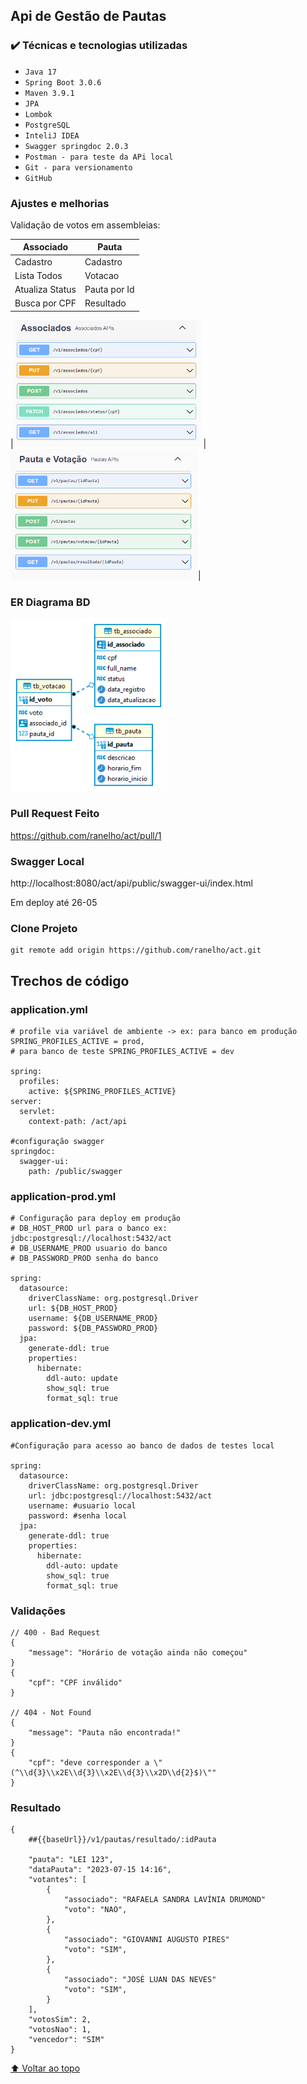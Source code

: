 ## Api de Gestão de Pautas

### ✔️ Técnicas e tecnologias utilizadas

- ``Java 17``
- ``Spring Boot 3.0.6``
- ``Maven 3.9.1``
- ``JPA``
- ``Lombok``
- ``PostgreSQL``
- ``InteliJ IDEA``
- ``Swagger springdoc 2.0.3``
- ``Postman - para teste da APi local``
- ``Git - para versionamento``
- ``GitHub``

### Ajustes e melhorias

Validação de votos em assembleias:

|Associado | Pauta        |
| --- | --- |
| Cadastro | Cadastro     |
| Lista Todos | Votacao      |
| Atualiza Status  | Pauta por Id |
| Busca por CPF  | Resultado    |

 
  |<img src="associados.png" width=300> | <img src="pauta.png" width=300>|

### ER Diagrama BD
<img src="database.png" width=250>

### Pull Request Feito
https://github.com/ranelho/act/pull/1

### Swagger Local
http://localhost:8080/act/api/public/swagger-ui/index.html


Em deploy até 26-05

### Clone Projeto
```
git remote add origin https://github.com/ranelho/act.git
```
## Trechos de código
### application.yml 

```
# profile via variável de ambiente -> ex: para banco em produção SPRING_PROFILES_ACTIVE = prod,
# para banco de teste SPRING_PROFILES_ACTIVE = dev

spring:
  profiles:
    active: ${SPRING_PROFILES_ACTIVE}
server:
  servlet:
    context-path: /act/api

#configuração swagger
springdoc:
  swagger-ui:
    path: /public/swagger
```

### application-prod.yml
```
# Configuração para deploy em produção
# DB_HOST_PROD url para o banco ex: jdbc:postgresql://localhost:5432/act
# DB_USERNAME_PROD usuario do banco
# DB_PASSWORD_PROD senha do banco

spring:
  datasource:
    driverClassName: org.postgresql.Driver
    url: ${DB_HOST_PROD}
    username: ${DB_USERNAME_PROD}
    password: ${DB_PASSWORD_PROD}
  jpa:
    generate-ddl: true
    properties:
      hibernate:
        ddl-auto: update
        show_sql: true
        format_sql: true
```
### application-dev.yml

```
#Configuração para acesso ao banco de dados de testes local

spring:
  datasource:
    driverClassName: org.postgresql.Driver
    url: jdbc:postgresql://localhost:5432/act
    username: #usuario local
    password: #senha local
  jpa:
    generate-ddl: true
    properties:
      hibernate:
        ddl-auto: update
        show_sql: true
        format_sql: true
```

### Validações
```
// 400 - Bad Request
{    
    "message": "Horário de votação ainda não começou"   
}
{    
    "cpf": "CPF inválido"                               
}

// 404 - Not Found
{    
    "message": "Pauta não encontrada!"                  
}
{
    "cpf": "deve corresponder a \"(^\\d{3}\\x2E\\d{3}\\x2E\\d{3}\\x2D\\d{2}$)\""
}

```
### Resultado
```
{
    ##{{baseUrl}}/v1/pautas/resultado/:idPauta
    
    "pauta": "LEI 123",
    "dataPauta": "2023-07-15 14:16",
    "votantes": [
        {
            "associado": "RAFAELA SANDRA LAVÍNIA DRUMOND"
            "voto": "NAO",
        },
        {
            "associado": "GIOVANNI AUGUSTO PIRES"
            "voto": "SIM",
        },
        {
            "associado": "JOSÉ LUAN DAS NEVES"
            "voto": "SIM",
        }
    ],
    "votosSim": 2,
    "votosNao": 1,
    "vencedor": "SIM"
}
```
[⬆ Voltar ao topo](https://github.com/ranelho/act)<br>